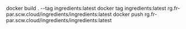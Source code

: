 docker build . --tag ingredients:latest
docker tag ingredients:latest rg.fr-par.scw.cloud/ingredients/ingredients:latest
docker push rg.fr-par.scw.cloud/ingredients/ingredients:latest